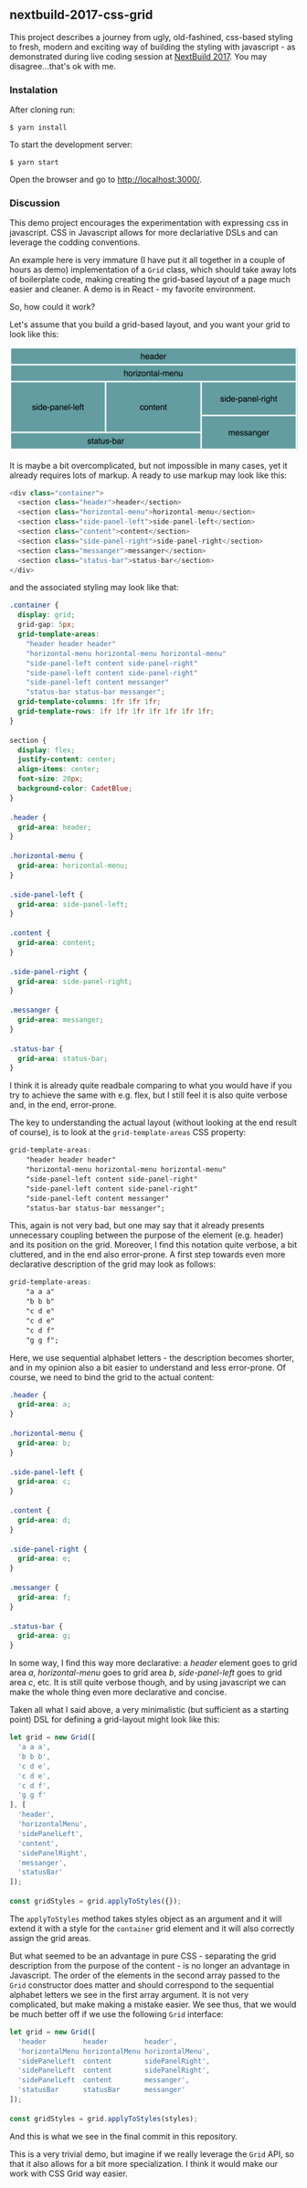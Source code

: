 ## nextbuild-2017-css-grid

This project describes a journey from ugly, old-fashined, css-based styling to fresh, modern and exciting way of building the styling with javascript - as demonstrated during live coding session at [NextBuild 2017](http://nextbuild.nl). You may disagree...that's ok with me.

### Instalation

After cloning run:

```shell
$ yarn install
```

To start the development server:

```shell
$ yarn start
```

Open the browser and go to [http://localhost:3000/](http://localhost:3000/).

### Discussion

This demo project encourages the experimentation with expressing css in javascript. CSS in Javascript allows for more declariative DSLs and can leverage the codding conventions.

An example here is very immature (I have put it all together in a couple of hours as demo) implementation of a `Grid` class, which should take away lots of boilerplate code, making creating the grid-based layout of a page much easier and cleaner. A demo is in React - my favorite environment.

So, how could it work?

Let's assume that you build a grid-based layout, and you want your grid to look like this:

![image of grid](images/grid.png)

It is maybe a bit overcomplicated, but not impossible in many cases, yet it already requires lots of markup. A ready to use markup may look like this:

```javascript
<div class="container">
  <section class="header">header</section>
  <section class="horizontal-menu">horizontal-menu</section>
  <section class="side-panel-left">side-panel-left</section>
  <section class="content">content</section>
  <section class="side-panel-right">side-panel-right</section>
  <section class="messanger">messanger</section>
  <section class="status-bar">status-bar</section>
</div>
```

and the associated styling may look like that:

```css
.container {
  display: grid;
  grid-gap: 5px;
  grid-template-areas:
    "header header header"
    "horizontal-menu horizontal-menu horizontal-menu"
    "side-panel-left content side-panel-right"
    "side-panel-left content side-panel-right"
    "side-panel-left content messanger"
    "status-bar status-bar messanger";
  grid-template-columns: 1fr 1fr 1fr;
  grid-template-rows: 1fr 1fr 1fr 1fr 1fr 1fr 1fr;
}

section {
  display: flex;
  justify-content: center;
  align-items: center;
  font-size: 20px;
  background-color: CadetBlue;
}

.header {
  grid-area: header;
}

.horizontal-menu {
  grid-area: horizontal-menu;
}

.side-panel-left {
  grid-area: side-panel-left;
}

.content {
  grid-area: content;
}

.side-panel-right {
  grid-area: side-panel-right;
}

.messanger {
  grid-area: messanger;
}

.status-bar {
  grid-area: status-bar;
}
```

I think it is already quite readbale comparing to what you would have if you try to achieve the same with e.g. flex, but I still feel it is also quite verbose and, in the end, error-prone.

The key to understanding the actual layout (without looking at the end result of course), is to look at the `grid-template-areas` CSS property:

```css
grid-template-areas:
    "header header header"
    "horizontal-menu horizontal-menu horizontal-menu"
    "side-panel-left content side-panel-right"
    "side-panel-left content side-panel-right"
    "side-panel-left content messanger"
    "status-bar status-bar messanger";
```

This, again is not very bad, but one may say that it already presents unnecessary coupling between the purpose of the element (e.g. header) and its position on the grid. Moreover, I find this notation quite verbose, a bit cluttered, and in the end also error-prone. A first step towards even more declarative description of the grid may look as follows:

```css
grid-template-areas:
    "a a a"
    "b b b"
    "c d e"
    "c d e"
    "c d f"
    "g g f";
```

Here, we use sequential alphabet letters - the description becomes shorter, and in my opinion also a bit easier to understand and less error-prone. Of course, we need to bind the grid to the actual content:

```css
.header {
  grid-area: a;
}

.horizontal-menu {
  grid-area: b;
}

.side-panel-left {
  grid-area: c;
}

.content {
  grid-area: d;
}

.side-panel-right {
  grid-area: e;
}

.messanger {
  grid-area: f;
}

.status-bar {
  grid-area: g;
}
```

In some way, I find this way more declarative: a *header* element goes to grid area *a*, *horizontal-menu* goes to grid area *b*, *side-panel-left* goes to grid area *c*, etc. It is still quite verbose though, and by using javascript we can make the whole thing even more declarative and concise.

Taken all what I said above, a very minimalistic (but sufficient as a starting point) DSL for  defining a grid-layout might look like this:

```javascript
let grid = new Grid([
  'a a a',
  'b b b',
  'c d e', 
  'c d e', 
  'c d f', 
  'g g f'
], [
  'header',
  'horizontalMenu',
  'sidePanelLeft',
  'content',
  'sidePanelRight',
  'messanger',
  'statusBar'
]);

const gridStyles = grid.applyToStyles({});
```

The `applyToStyles` method takes styles object as an argument and it will extend it with a style for the `container` grid element and it will also correctly assign the grid areas.

But what seemed to be an advantage in pure CSS - separating the grid description from the purpose of the content - is no longer an advantage in Javascript. The order of the elements in the second array passed to the `Grid` constructor does matter and should correspond to the sequential alphabet letters we see in the first array argument. It is not very complicated, but make making a mistake easier. We see thus, that we would be much better off if we use the following `Grid` interface:

```javascript
let grid = new Grid([
  'header         header         header',
  'horizontalMenu horizontalMenu horizontalMenu',
  'sidePanelLeft  content        sidePanelRight', 
  'sidePanelLeft  content        sidePanelRight', 
  'sidePanelLeft  content        messanger', 
  'statusBar      statusBar      messanger'
]);

const gridStyles = grid.applyToStyles(styles);
```

And this is what we see in the final commit in this repository.

This is a very trivial demo, but imagine if we really leverage the `Grid` API, so that it also allows for a bit more specialization. I think it would make our work with CSS Grid way easier.